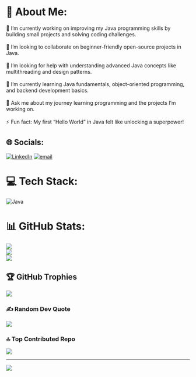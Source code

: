 # 💫 About Me:
🔭 I’m currently working on improving my Java programming skills by building small projects and solving coding challenges.<br><br>👯 I’m looking to collaborate on beginner-friendly open-source projects in Java.<br><br>🤝 I’m looking for help with understanding advanced Java concepts like multithreading and design patterns.<br><br>🌱 I’m currently learning Java fundamentals, object-oriented programming, and backend development basics.<br><br>💬 Ask me about my journey learning programming and the projects I’m working on.<br><br>⚡ Fun fact: My first “Hello World” in Java felt like unlocking a superpower!


## 🌐 Socials:
[![LinkedIn](https://img.shields.io/badge/LinkedIn-%230077B5.svg?logo=linkedin&logoColor=white)](https://linkedin.com/in/Devashishkubade) [![email](https://img.shields.io/badge/Email-D14836?logo=gmail&logoColor=white)](mailto:devashishkubade2021@gmail.com) 

# 💻 Tech Stack:
![Java](https://img.shields.io/badge/java-%23ED8B00.svg?style=for-the-badge&logo=openjdk&logoColor=white)
# 📊 GitHub Stats:
![](https://github-readme-stats.vercel.app/api?username=Devashishk28&theme=dark&hide_border=false&include_all_commits=false&count_private=false)<br/>
![](https://nirzak-streak-stats.vercel.app/?user=Devashishk28&theme=dark&hide_border=false)<br/>
![](https://github-readme-stats.vercel.app/api/top-langs/?username=Devashishk28&theme=dark&hide_border=false&include_all_commits=false&count_private=false&layout=compact)

## 🏆 GitHub Trophies
![](https://github-profile-trophy.vercel.app/?username=Devashishk28&theme=dark&no-frame=false&no-bg=false&margin-w=4)

### ✍️ Random Dev Quote
![](https://quotes-github-readme.vercel.app/api?type=horizontal&theme=radical)

### 🔝 Top Contributed Repo
![](https://github-contributor-stats.vercel.app/api?username=Devashishk28&limit=5&theme=dark&combine_all_yearly_contributions=true)

---
[![](https://visitcount.itsvg.in/api?id=Devashishk28&icon=6&color=10)](https://visitcount.itsvg.in)

<!-- Proudly created with GPRM ( https://gprm.itsvg.in ) -->
